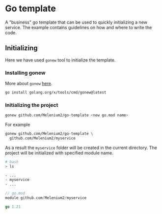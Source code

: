 # Go template

A "business" go template that can be used to quickly initializing
a new service. The example contains guidelines on how and where to write the
code.

## Initializing

Here we have used `gonew` tool to initialize the template.

### Installing gonew

More about `gonew` [here](https://go.dev/blog/gonew).

```bash
go install golang.org/x/tools/cmd/gonew@latest
```

### Initializing the project

```bash
gonew github.com/Melenium2/go-template <new go.mod name>
```

For example

```bash
gonew github.com/Melenium2/go-template \
  github.com/Melenium2/myservice

```

As a result the `myservice` folder will be created in the current directory. 
The project will be initialized with specified module name.

```bash
# bash
> ls

- ...
- myservice
- ...
```

```go
// go.mod
module github.com/Melenium2/myservice

go 1.21
```